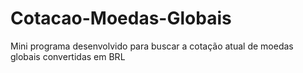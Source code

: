 # Cotacao-Moedas-Globais
 Mini programa desenvolvido para buscar a cotação atual de moedas globais convertidas em BRL
